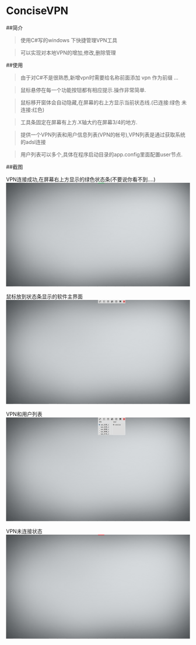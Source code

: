 # ConciseVPN


##简介

>使用C#写的windows 下快捷管理VPN工具

>可以实现对本地VPN的增加,修改,删除管理


##使用

>由于对C#不是很熟悉,新增vpn时需要给名称前面添加 vpn 作为前缀 ... 

>鼠标悬停在每一个功能按钮都有相应提示.操作非常简单.

>鼠标移开窗体会自动隐藏,在屏幕的右上方显示当前状态线.(已连接:绿色   未连接:红色)

>工具条固定在屏幕有上方.X轴大约在屏幕3/4的地方.

>提供一个VPN列表和用户信息列表(VPN的帐号),VPN列表是通过获取系统的adsl连接

>用户列表可以多个,具体在程序启动目录的app.config里面配置user节点.


##截图

VPN连接成功,在屏幕右上方显示的绿色状态条(不要说你看不到....)
![连接成功](/Screenshot/Screenshot_1.png)



鼠标放到状态条显示的软件主界面
![主界面](/Screenshot/Screenshot_2.png)



VPN和用户列表
![主界面的VPN/用户列表](/Screenshot/Screenshot_3.png)


VPN未连接状态
![未连接](/Screenshot/Screenshot_4.png)




